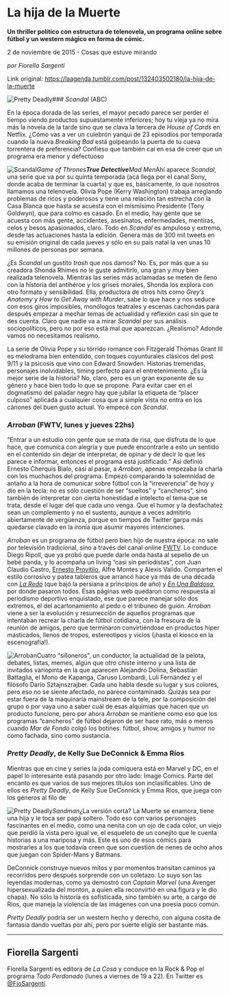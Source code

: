 # La hija de la Muerte

**Un thriller político con estructura de telenovela, un programa online sobre fútbol y un western mágico en forma de cómic.**

2 de noviembre de 2015 - Cosas que estuve mirando

_por Fiorella Sargenti_

Link original: https://laagenda.tumblr.com/post/132403502180/la-hija-de-la-muerte

![Pretty Deadly](https://64.media.tumblr.com/031bf29db5ac537e9fcd0d0e7a271c0a/tumblr_inline_pk0l5qEMpB1t6q87u_500.jpg)### *Scandal* (ABC)

En la época dorada de las series, el mayor pecado parece ser perder el tiempo viendo productos supuestamente inferiores; hoy tu vieja ya no mira más la novela de la tarde sino que se clava la tercera de *House of Cards* en Netflix. ¿Cómo vas a ver un culebrón yanqui de 23 episodios por temporada cuando la nueva *Breaking Bad* está golpeando la puerta de tu cueva torrentera de preferencia? Confieso que también caí en esa de creer que un programa era menor y defectuoso 

![Scandal](https://64.media.tumblr.com/d0ccf6690b745a046351947f1293c319/tumblr_inline_pk0l5rPtde1t6q87u_250.jpg)*Game of Thrones**True Detective**Mad Men*Ahí aparece *Scandal*, una serie que va por su quinta temporada (acá llega por el canal Sony, donde acaba de terminar la cuarta) y que es, básicamente, lo que nosotros llamamos una telenovela. Olivia Pope (Kerry Washington) trabaja arreglando problemas de ricos y poderosos y tiene una relación tan estrecha con la Casa Blanca que hasta se acuesta con el mismísimo Presidente (Tony Goldwyn), que para colmo es casado. En el medio, hay gente que se acuesta con más gente, accidentes, asesinatos, enfermedades, mentiras, celos y besos apasionados, claro. Todo en *Scandal* es ampuloso y extremo, desde las actuaciones hasta la edición. Genera más de 300 mil tweets en su emisión original de cada jueves y sólo en su país natal la ven unas 10 millones de personas por semana.

¿Es *Scandal* un gustito *trash* que nos damos? No. Es, por más que a su creadora Shonda Rhimes no le guste admitirlo, una gran y muy bien realizada telenovela. Mientras las series más aclamadas se meten de lleno con la historia del antihéroe y los grises morales, Shonda los explora con otro formato y sensibilidad. Ella, productora de otros hits como *Grey’s Anatomy* y *How to Get Away with Murder*, sabe lo que hace y nos seduce con esos giros imposibles, monólogos teatrales y escenas cachondas para después empezar a mechar temas de actualidad y reflexión casi sin que te des cuenta. Claro que nadie va a mirar *Scandal* por sus análisis sociopolíticos, pero no por eso está mal que aparezcan. ¿Realismo? Adonde vamos no necesitamos realismo.

La serie de Olivia Pope y su tórrido romance con Fitzgerald Thomas Grant III es melodrama bien entendido, con toques coyunturales clásicos del post 9/11 y la psicosis que vino con Edward Snowden. Historias tremendas, personajes inolvidables, timing perfecto para el entretenimiento. ¿Es la mejor serie de la historia? No, claro, pero es un gran exponente de su género y hace bien todo lo que se propone. Para evitar caer en el dogmatismo del paladar negro hay que jubilar la etiqueta de “placer culposo” aplicada a cualquier cosa que a simple vista no entra en los cánones del buen gusto actual. Yo empecé con *Scandal*. 

### *Arroban* (FWTV, lunes y jueves 22hs)

“Entrar a un estudio con gente que se mata de risa, que disfruta de lo que hace, que comunica con alegría y que puede encontrarle a esto un sentido en el contenido sin dejar de interpretar, de opinar y de decir lo que les parece e informar, entonces el programa está justificado.” Así definió Ernesto Cherquis Bialo, casi al pasar, a *Arroban*, apenas empezaba la charla con los muchachos del programa. Empezó comparando la solemnidad de antaño a la hora de comunicar sobre fútbol con la “irreverencia” de hoy y dio en la tecla: no es sólo cuestión de ser “sueltos” y “cancheros”, sino también de interpretar con cierta honestidad e intelecto el tema que se trata, desde el lugar del que cada uno venga. Que el humor y la desfachatez sean un complemento y no el sustento, aunque a veces admitirlo abiertamente dé vergüenza, porque en tiempos de Twitter garpa más quedarse clavado en la ironía que asumir mayores intenciones.

*Arroban* es un programa de fútbol pero bien hijo de nuestra época: no sale por televisión tradicional, sino a través del canal online [FWTV](http://www.fwtv.tv/). Lo conduce Diego Ripoll, que ya probó que puede darle onda hasta al sepelio de un bebé panda, y lo acompaña un living “casi sin periodistas”, con Juan Claudio Castro, [Ernesto Provitilo](http://laagenda.buenosaires.gob.ar/tagged/ernesto-provitilo), Alfre Montes y Alexis Valido. Comparten el estilo corrosivo y patea tableros que arrancó hace ya más de una década con *[La Redó](http://la-redo.net/)* (que bajó la persiana a principios de año) y *[En Una Baldosa](http://enunabaldosa.com/)*, por donde pasaron todos. Esas páginas web quedaron como respuesta al periodismo deportivo enquistado, ese que parece manejar sólo dos extremos, el del acartonamiento al pedo o el tribuneo de guión. *Arroban* viene a ser la evolución y resurrección de aquellos programas que intentaban recrear la charla de fútbol cotidiana, con la frescura de la reunión de amigos, pero que terminaron convirtiéndose en productos híper masticados, llenos de tropos, estereotipos y vicios (¡hasta el kiosco en la escenografía!).

![Arroban](https://64.media.tumblr.com/ae839d542f7ed5d8eee114d9a87ebfec/tumblr_inline_pk0l5rImSm1t6q87u_500.jpg)Cuatro “silloneros”, un conductor, la actualidad de la pelota, debates, listas, memes, algún que otro chiste interno y una lista de invitados variopinta en la que aparecen Alejandro Dolina, Sebastián Battaglia, el Mono de Kapanga, Caruso Lombardi, Luli Fernández y el filósofo Darío Sztajnszrajber. Cada uno habla desde su lugar y sus colores, pero eso no se siente afectado, no parece contaminado. Quizás sea por estar fuera de la maquinaria mainstream de la tele, por la composición del grupo o por vaya uno a saber cuál de esas alquimias que hacen que un producto funcione, pero por ahora *Arroban* se mantiene como eso que los programas “cancheros” de fútbol dejaron de ser hace rato, más o menos cuando *Mar de Fondo* colgó los botines: fútbol, show, amigos y humor no como fachada, sino como sustancia.

### *Pretty Deadly*, de Kelly Sue DeConnick & Emma Ríos

Mientras que en cine y series la joda comiquera está en Marvel y DC, en el papel lo interesante está pasando por otro lado: Image Comics. Parte del encanto es que varios de sus mejores títulos son inclasificables. Uno de ellos es *Pretty Deadly*, de Kelly Sue DeConnick y Emma Ríos, que juega con los géneros al filo de 


![Pretty Deadly](https://64.media.tumblr.com/5056c85510656612a9c81fd5dd8619af/tumblr_inline_pk0l5sitv21t6q87u_250.jpg)*Sandman*¿La versión corta? La Muerte se enamora, tiene una hija y le toca ser papá soltero. Todo eso con varios personajes fascinantes en el medio, como una nenita con un ojo de cada color, un viejo que perdió la vista pero igual ve, el esqueleto de un conejito que le cuenta historias a una mariposa y más. Este es uno de esos cómics para mostrarles a los que todavía creen que son cuestión de nenes de ocho años que juegan con Spider-Mans y Batmans.

DeConnick construye nuevos mitos y por momentos transitan caminos ya recorridos pero después sorprende con un coletazo. Lo suyo son las leyendas modernas, como ya demostró con *Captain Marvel* (una Avenger hipersexualizada del montón, a quien ella reconvirtió en una figura y le dio chapa). No sólo la historia es sofisticada, sino también su arte, a cargo de Ríos, que maneja la violencia de las imágenes con una poesía poco común. 

*Pretty Deadly* podría ser un western hecho y derecho, con alguna cosita de fantasía dando vueltas por ahí, pero por suerte eligió ser bastante más.

  




---

 Fiorella Sargenti
------------------

 Fiorella Sargenti es editora de *La Cosa* y conduce en la Rock & Pop el programa *Todo Perdonado* (lunes a viernes de 19 a 22). En Twitter es [@FioSargenti](http://www.twitter.com/fiosargenti). 

